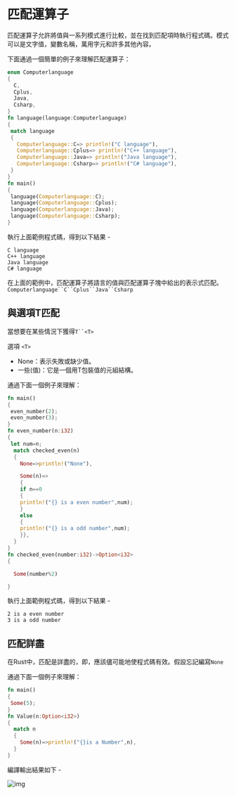 # 匹配運算子

匹配運算子允許將值與一系列模式進行比較，並在找到匹配項時執行程式碼。模式可以是文字值，變數名稱，萬用字元和許多其他內容。

下面通過一個簡單的例子來理解匹配運算子：

```rust
enum Computerlanguage  
{  
  C,  
  Cplus,  
  Java,  
  Csharp,  
}  
fn language(language:Computerlanguage)  
{  
 match language  
 {  
   Computerlanguage::C=> println!("C language"),  
   Computerlanguage::Cplus=> println!("C++ language"),  
   Computerlanguage::Java=> println!("Java language"),  
   Computerlanguage::Csharp=> println!("C# language"),  
 }  
}  
fn main()  
{  
 language(Computerlanguage::C);  
 language(Computerlanguage::Cplus);  
 language(Computerlanguage::Java);  
 language(Computerlanguage::Csharp);  
}
```

執行上面範例程式碼，得到以下結果 -

```shell
C language
C++ language
Java language
C# language
```

在上面的範例中，匹配運算子將語言的值與匹配運算子塊中給出的表示式匹配。`Computerlanguage``C``Cplus``Java``Csharp`

## 與選項T匹配

當想要在某些情況下獲得`T``<T>`

選項 `<T>`

- None：表示失敗或缺少值。
- 一些(值)：它是一個用T包裝值的元組結構。

通過下面一個例子來理解：

```rust
fn main()  
{  
 even_number(2);  
 even_number(3);  
}  
fn even_number(n:i32)  
{  
 let num=n;  
  match checked_even(n)  
  {  
    None=>println!("None"),  

    Some(n)=>  
    {  
    if n==0  
    {  
    println!("{} is a even number",num);  
    }  
    else  
    {  
    println!("{} is a odd number",num);  
    }},  
  }  
}  
fn checked_even(number:i32)->Option<i32>  
{  

  Some(number%2)  

}
```

執行上面範例程式碼，得到以下結果 -

```
2 is a even number
3 is a odd number
```

## 匹配詳盡

在Rust中，匹配是詳盡的，即，應該儘可能地使程式碼有效。假設忘記編寫`None`

通過下面一個例子來理解：

```rust
fn main()  
{  
 Some(5);  
}  
fn Value(n:Option<i32>)  
{  
  match n  
  {  
    Some(n)=>println!("{}is a Number",n),  
  }  
}
```

編譯輸出結果如下 -

![img](https://tw511.com/upload/images/201910/20191014013923386.png)
